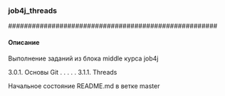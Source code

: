 ### job4j_threads
#####################################################
#### Описание

Выполнение заданий из блока middle курса job4j

3.0.1. Основы Git
.
.
.
.
.
3.1.1. Threads

Начальное состояние README.md в ветке master



